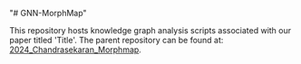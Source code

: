 "# GNN-MorphMap"

This repository hosts knowledge graph analysis scripts associated with our paper titled 'Title'. 
The parent repository can be found at: [2024_Chandrasekaran_Morphmap](https://github.com/jump-cellpainting/2024_Chandrasekaran_Morphmap).
